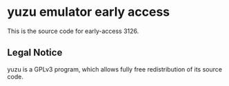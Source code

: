 yuzu emulator early access
=============

This is the source code for early-access 3126.

## Legal Notice

yuzu is a GPLv3 program, which allows fully free redistribution of its source code.
